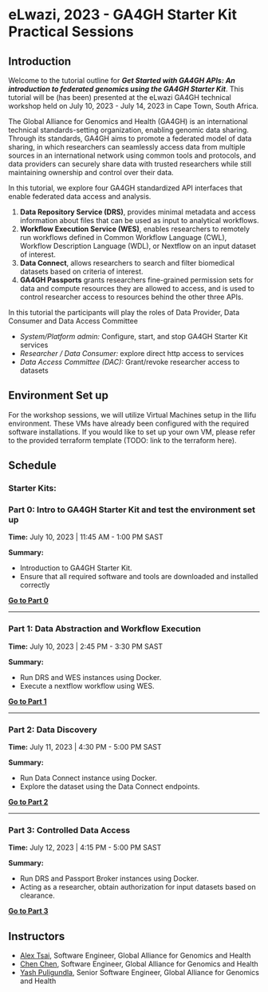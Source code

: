 # eLwazi, 2023 - GA4GH Starter Kit Practical Sessions


## Introduction

Welcome to the tutorial outline for _**Get Started with GA4GH APIs: An introduction to federated genomics using the GA4GH Starter Kit**_. This tutorial will be (has been) presented at the eLwazi GA4GH technical workshop held on July 10, 2023 - July 14, 2023 in Cape Town, South Africa.

The Global Alliance for Genomics and Health (GA4GH) is an international technical standards-setting organization, enabling genomic data sharing. Through its standards, GA4GH aims to promote a federated model of data sharing, in which researchers can seamlessly access data from multiple sources in an international network using common tools and protocols, and data providers can securely share data with trusted researchers while still maintaining ownership and control over their data. 

In this tutorial, we explore four GA4GH standardized API interfaces that enable federated data access and analysis. 
1. **Data Repository Service (DRS)**, provides minimal metadata and access information about files that can be used as input to analytical workflows.
2. **Workflow Execution Service (WES)**, enables researchers to remotely run workflows defined in Common Workflow Language (CWL), Workflow Description Language (WDL), or Nextflow on an input dataset of interest.
3. **Data Connect**, allows researchers to search and filter biomedical datasets based on criteria of interest.
4. **GA4GH Passports** grants researchers fine-grained permission sets for data and compute resources they are allowed to access, and is used to control researcher access to resources behind the other three APIs.

In this tutorial the participants will play the roles of Data Provider, Data Consumer and Data Access Committee

  * *System/Platform admin:* Configure, start, and stop GA4GH Starter Kit services 
  * *Researcher / Data Consumer:* explore direct http access to services
  * *Data Access Committee (DAC):* Grant/revoke researcher access to datasets

## Environment Set up

For the workshop sessions, we will utilize Virtual Machines setup in the Ilifu environment. These VMs have already been configured with the required software installations. If you would like to set up your own VM, please refer to the provided terraform template (TODO: link to the terraform here).

## Schedule

### Starter Kits:

### Part 0: Intro to GA4GH Starter Kit and test the environment set up
**Time:** July 10, 2023 | 11:45 AM - 1:00 PM SAST

**Summary:** 
* Introduction to GA4GH Starter Kit. 
* Ensure that all required software and tools are downloaded and installed correctly

[**Go to Part 0**](./sessions/starterkits/part_0_env_check/README.md)

***
### Part 1: Data Abstraction and Workflow Execution

**Time:** July 10, 2023 | 2:45 PM - 3:30 PM SAST

**Summary:** 
* Run DRS and WES instances using Docker.
* Execute a nextflow workflow using WES.

[**Go to Part 1**](./sessions/starterkits/part_1_drs_wes/README.md)
***
### Part 2: Data Discovery
**Time:** July 11, 2023 | 4:30 PM - 5:00 PM SAST

**Summary:** 
* Run Data Connect instance using Docker.
* Explore the dataset using the Data Connect endpoints.

[**Go to Part 2**](./sessions/starterkits/part_2_dataconnect/README.md)

***
### Part 3: Controlled Data Access

**Time:**  July 12, 2023 | 4:15 PM - 5:00 PM SAST

**Summary:** 
* Run DRS and Passport Broker instances using Docker. 
* Acting as a researcher, obtain authorization for input datasets based on clearance.

[**Go to Part 3**](./sessions/starterkits/part_3_drs_passports/README.md)

## Instructors

* [Alex Tsai](https://github.com/alextsaihi), Software Engineer, Global Alliance for Genomics and Health
* [Chen Chen](https://github.com/Chen2x), Software Engineer, Global Alliance for Genomics and Health
* [Yash Puligundla](https://github.com/yash-puligundla), Senior Software Engineer, Global Alliance for Genomics and Health